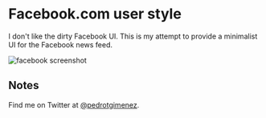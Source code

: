 # Facebook.com user style

I don't like the dirty Facebook UI. This is my attempt to provide a minimalist UI for the Facebook news feed.

<img src="https://raw.github.com/pedrogimenez/facebook-user-style/master/screenshot.png" alt="facebook screenshot" />

## Notes
Find me on Twitter at [@pedrotgimenez](http://twitter.com/pedrotgimenez).
